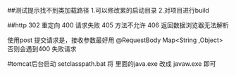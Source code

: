 ##测试提示找不到类加载路径
  1.可以修改累的启动目录
  2.对项目进行build
  
 ##http    302 重定向  400  请求失败  405 方法不允许   406 返回数据浏览器无法解析
 
 使用post  提交请求是，接收参数最好用 @RequestBody Map<String ,Object>  否则会遇到400  失败请求  
 
 #tomcat后台启动
  setclasspath.bat  将  里面的java.exe  改成 javaw.exe  即可